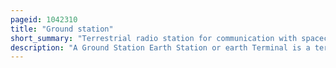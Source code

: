 ```yaml
---
pageid: 1042310
title: "Ground station"
short_summary: "Terrestrial radio station for communication with spacecraft"
description: "A Ground Station Earth Station or earth Terminal is a terrestrial Radio Station that is designed for extraplanetary Telecommunication with Spacecraft or Reception of Radio Waves from astronomical Radio Sources. Ground Stations may be found on the Surface of Earth or in its Atmosphere. Earth Stations communicate with Spacecraft by transmitting and receiving Radio Waves in super high Frequency or extremely high Frequency Bands. When a Ground Station transmits Radio Waves to a Spacecraft it establishes a Telecommunication Link. A main Telecommunications Device of the Ground Station is the parabolic Antenna."
---
```

